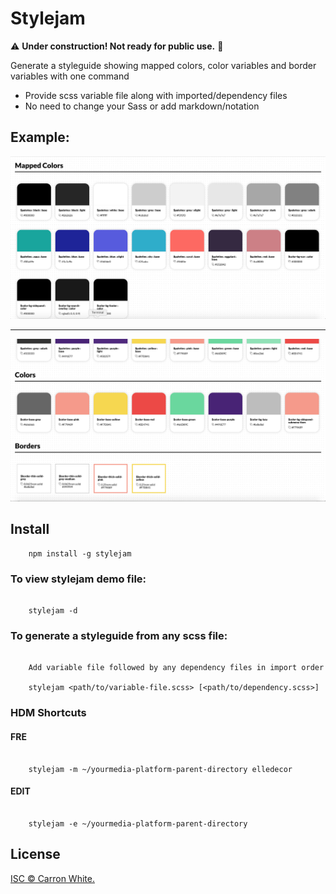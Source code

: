 # Stylejam
:warning:  **Under construction! Not ready for public use.**  :construction:

 Generate a styleguide showing mapped colors, color variables and border variables with one command
 - Provide scss variable file along with imported/dependency files
 - No need to change your Sass or add markdown/notation

## Example:
<img src="https://raw.githubusercontent.com/bcrebel/stylejam/master/demos/new-sample-2.png">



----------



<img src="https://raw.githubusercontent.com/bcrebel/stylejam/master/demos/new-sample.png">


## Install

```
	npm install -g stylejam      
```

### To view stylejam demo file:

```

	stylejam -d      

```

### To generate a styleguide from any scss file:  

```

	Add variable file followed by any dependency files in import order    

	stylejam <path/to/variable-file.scss> [<path/to/dependency.scss>]     

```

### HDM Shortcuts

#### FRE

```

	stylejam -m ~/yourmedia-platform-parent-directory elledecor     

```

#### EDIT
```

	stylejam -e ~/yourmedia-platform-parent-directory     

```

## License

[ISC © Carron White.](../LICENSE)
